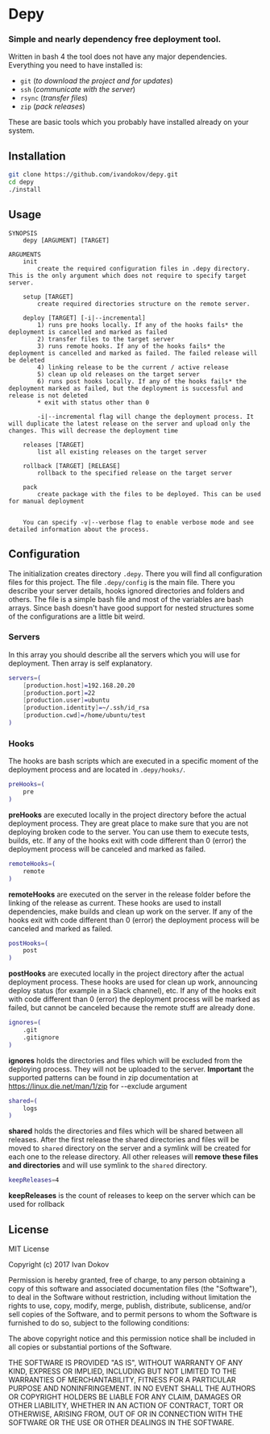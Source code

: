 # Depy
### Simple and nearly dependency free deployment tool.  
Written in bash 4 the tool does not have any major dependencies. Everything you need to have installed is:
 * `git` (*to download the project and for updates*)
 * `ssh` (*communicate with the server*)
 * `rsync` (*transfer files*)
 * `zip` (*pack releases*)

These are basic tools which you probably have installed already on your system.

## Installation
 ```bash
git clone https://github.com/ivandokov/depy.git
cd depy
./install
```

## Usage
```
SYNOPSIS
    depy [ARGUMENT] [TARGET]

ARGUMENTS
    init
        create the required configuration files in .depy directory. This is the only argument which does not require to specify target server.

    setup [TARGET]
        create required directories structure on the remote server.

    deploy [TARGET] [-i|--incremental]
        1) runs pre hooks locally. If any of the hooks fails* the deployment is cancelled and marked as failed
        2) transfer files to the target server
        3) runs remote hooks. If any of the hooks fails* the deployment is cancelled and marked as failed. The failed release will be deleted
        4) linking release to be the current / active release
        5) clean up old releases on the target server
        6) runs post hooks locally. If any of the hooks fails* the deployment marked as failed, but the deployment is successful and release is not deleted
        * exit with status other than 0
        
        -i|--incremental flag will change the deployment process. It will duplicate the latest release on the server and upload only the changes. This will decrease the deployment time
        
    releases [TARGET]
        list all existing releases on the target server

    rollback [TARGET] [RELEASE]
        rollback to the specified release on the target server

    pack
        create package with the files to be deployed. This can be used for manual deployment
        
    
    You can specify -v|--verbose flag to enable verbose mode and see detailed information about the process. 
```

## Configuration
The initialization creates directory `.depy`. There you will find all configuration files for this project.
The file `.depy/config` is the main file. There you describe your server details, hooks ignored directories and folders and others.
The file is a simple bash file and most of the variables are bash arrays. Since bash doesn't have good support for nested structures some of the configurations are a little bit weird.

### Servers
In this array you should describe all the servers which you will use for deployment. Then array is self explanatory.
```bash
servers=(
    [production.host]=192.168.20.20
    [production.port]=22
    [production.user]=ubuntu
    [production.identity]=~/.ssh/id_rsa
    [production.cwd]=/home/ubuntu/test
)
```

### Hooks
The hooks are bash scripts which are executed in a specific moment of the deployment process and are located in `.depy/hooks/`.  
```bash 
preHooks=(
    pre
)
```
**preHooks** are executed locally in the project directory before the actual deployment process. They are great place to make sure that you are not deploying broken code to the server. You can use them to execute tests, builds, etc.
If any of the hooks exit with code different than 0 (error) the deployment process will be canceled and marked as failed.  

```bash
remoteHooks=(
    remote
)
```
**remoteHooks** are executed on the server in the release folder before the linking of the release as current. These hooks are used to install dependencies, make builds and clean up work on the server. If any of the hooks exit with code different than 0 (error) the deployment process will be canceled and marked as failed.  

```bash
postHooks=(
    post
)
```
**postHooks** are executed locally in the project directory after the actual deployment process. These hooks are used for clean up work, announcing deploy status (for example in a Slack channel), etc. If any of the hooks exit with code different than 0 (error) the deployment process will be marked as failed, but cannot be canceled because the remote stuff are already done.

```bash
ignores=(
    .git
    .gitignore
)
```
**ignores** holds the directories and files which will be excluded from the deploying process. They will not be uploaded to the server. **Important** the supported patterns can be found in zip documentation at https://linux.die.net/man/1/zip for --exclude argument

```bash
shared=(
    logs
)
```
**shared** holds the directories and files which will be shared between all releases. After the first release the shared directories and files will be moved to `shared` directory on the server and a symlink will be created for each one to the release directory. All other releases will **remove these files and directories** and will use symlink to the `shared` directory.

```bash
keepReleases=4
```
**keepReleases** is the count of releases to keep on the server which can be used for rollback
 
 ## License
 
MIT License

Copyright (c) 2017 Ivan Dokov

Permission is hereby granted, free of charge, to any person obtaining a copy
of this software and associated documentation files (the "Software"), to deal
in the Software without restriction, including without limitation the rights
to use, copy, modify, merge, publish, distribute, sublicense, and/or sell
copies of the Software, and to permit persons to whom the Software is
furnished to do so, subject to the following conditions:

The above copyright notice and this permission notice shall be included in all
copies or substantial portions of the Software.

THE SOFTWARE IS PROVIDED "AS IS", WITHOUT WARRANTY OF ANY KIND, EXPRESS OR
IMPLIED, INCLUDING BUT NOT LIMITED TO THE WARRANTIES OF MERCHANTABILITY,
FITNESS FOR A PARTICULAR PURPOSE AND NONINFRINGEMENT. IN NO EVENT SHALL THE
AUTHORS OR COPYRIGHT HOLDERS BE LIABLE FOR ANY CLAIM, DAMAGES OR OTHER
LIABILITY, WHETHER IN AN ACTION OF CONTRACT, TORT OR OTHERWISE, ARISING FROM,
OUT OF OR IN CONNECTION WITH THE SOFTWARE OR THE USE OR OTHER DEALINGS IN THE
SOFTWARE.
